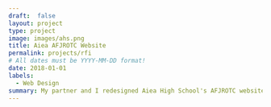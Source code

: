```yaml
---
draft:  false
layout: project
type: project
image: images/ahs.png
title: Aiea AFJROTC Website
permalink: projects/rfi
# All dates must be YYYY-MM-DD format!
date: 2018-01-01
labels:
  - Web Design
summary: My partner and I redesigned Aiea High School's AFJROTC website.
---
```

